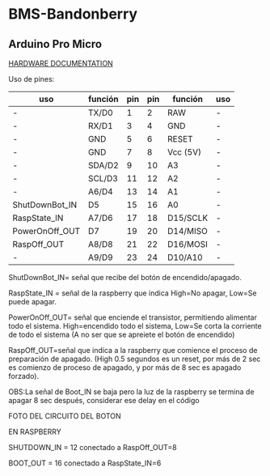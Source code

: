# BMS-Bandonberry

## Arduino Pro Micro

[HARDWARE DOCUMENTATION](https://wiki.eprolabs.com/index.php?title=Arduino_Pro_Micro)

Uso de pines:

|uso            |función        |pin     |pin     |función     |uso       |
|---------------|---------------|--------|--------|------------|----------|
|-              |TX/D0          |1       |2       |RAW         |-         | 
|-              |RX/D1          |3       |4       |GND         |-         | 
|-              |GND            |5       |6       |RESET       |-         | 
|-              |GND            |7       |8       |Vcc (5V)    |-         | 
|-              |SDA/D2         |9       |10      |A3          |-         | 
|-              |SCL/D3         |11      |12      |A2          |-         |
|-              |A6/D4          |13      |14      |A1          |-         |
|ShutDownBot_IN |D5             |15      |16      |A0          |-         |
|RaspState_IN   |A7/D6          |17      |18      |D15/SCLK    |-         |
|PowerOnOff_OUT |D7             |19      |20      |D14/MISO    |-         |
|RaspOff_OUT    |A8/D8          |21      |22      |D16/MOSI    |-         |
|-              |A9/D9          |23      |24      |D10/A10     |-         |


ShutDownBot_IN= señal que recibe del botón de encendido/apagado.

RaspState_IN = señal de la raspberry que indica High=No apagar, Low=Se puede apagar.

PowerOnOff_OUT= señal que enciende el transistor, permitiendo alimentar todo el sistema. High=encendido todo el sistema, Low=Se corta la corriente de todo el sistema (A no ser que se apreiete el botón de encendido) 

RaspOff_OUT=señal que indica a la raspberry que comience el proceso de preparación de apagado. (High 0.5 segundos es un reset, por más de 2  sec es comienzo de proceso de apagado, y por más de 8 sec es apagado forzado).


OBS:La señal de Boot_IN se baja pero la luz de la raspberry se termina de apagar 8 sec después, considerar ese delay en el código

FOTO DEL CIRCUITO DEL BOTON



EN RASPBERRY

SHUTDOWN_IN = 12    conectado a        RaspOff_OUT=8

BOOT_OUT = 16       conectado a        RaspState_IN=6         


